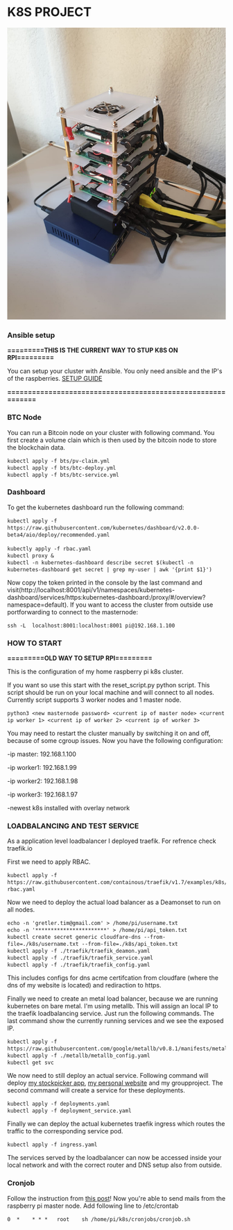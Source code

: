 # K8S PROJECT

![alt text](https://github.com/tthebst/k8s/blob/master/image_of_cluster.jpeg "Logo Title Text 1")

### Ansible setup 

**=========THIS IS THE CURRENT WAY TO STUP K8S ON RPI=========**


You can setup your cluster with Ansible. You only need ansible and the IP's of the raspberries. [SETUP GUIDE](https://github.com/tthebst/k8s/tree/master/setup)

**============================================================**

### BTC Node

You can run a Bitcoin node on your cluster with following command. You first create a volume clain which is then used by the bitcoin node to store the blockchain data.
```
kubectl apply -f bts/pv-claim.yml
kubectl apply -f bts/btc-deploy.yml
kubectl apply -f bts/btc-service.yml
```



### Dashboard

To get the kubernetes dashboard run the following command:
```
kubectl apply -f https://raw.githubusercontent.com/kubernetes/dashboard/v2.0.0-beta4/aio/deploy/recommended.yaml

kubectly apply -f rbac.yaml
kubectl proxy &
kubectl -n kubernetes-dashboard describe secret $(kubectl -n kubernetes-dashboard get secret | grep my-user | awk '{print $1}')
```

Now copy the token printed in the console by the last command and visit(http://localhost:8001/api/v1/namespaces/kubernetes-dashboard/services/https:kubernetes-dashboard:/proxy/#/overview?namespace=default). If you want to access the cluster from outside use portforwarding to connect to the masternode:
```
ssh -L  localhost:8001:localhost:8001 pi@192.168.1.100
```


















### HOW TO START

**=========OLD WAY TO SETUP RPI=========**


This is the configuration of my home raspberry pi k8s cluster.

If you want so use this start with the reset_script.py python script.
This script should be run on your local machine and will connect to all nodes. Currently script supports 3 worker nodes and 1 master node.

```
python3 <new masternode password> <current ip of master node> <current ip worker 1> <current ip of worker 2> <current ip of worker 3>
```

You may need to restart the cluster manually by switching it on and off, because of some cgroup issues. 
Now you have the following configuration:

-ip master: 192.168.1.100

-ip worker1: 192.168.1.99

-ip worker2: 192.168.1.98

-ip worker3: 192.168.1.97

-newest k8s installed with overlay network

### LOADBALANCING AND TEST SERVICE

As a application level loadbalancer I deployed traefik. For refrence check traefik.io

First we need to apply RBAC.
```
kubectl apply -f https://raw.githubusercontent.com/containous/traefik/v1.7/examples/k8s/traefik-rbac.yaml
```
Now we need to deploy the actual load balancer as a Deamonset to run on all nodes.
```
echo -n 'gretler.tim@gmail.com' > /home/pi/username.txt
echo -n '***********************' > /home/pi/api_token.txt
kubectl create secret generic cloudfare-dns --from-file=./k8s/username.txt --from-file=./k8s/api_token.txt
kubectl apply -f ./traefik/traefik_deamon.yaml
kubectl apply -f ./traefik/traefik_service.yaml
kubectl apply -f ./traefik/traefik_config.yaml
```
This includes configs for dns acme certifcation from cloudfare (where the dns of my website is located) and rediraction to https.

Finally we need to create an metal load balancer, because we are running kubernetes on bare metal. I'm using metallb. This will assign an local IP to the traefik loadbalancing service. Just run the following commands. The last command show the currently running services and we see the exposed IP. 
```
kubectl apply -f https://raw.githubusercontent.com/google/metallb/v0.8.1/manifests/metallb.yaml
kubectl apply -f ./metallb/metallb_config.yaml
kubectl get svc
```

We now need to still deploy an actual service. Following command will deploy [my stockpicker app](https://github.com/tthebst/stock_picker), [my personal website](https://github.com/tthebst/personal_website) and my groupproject. The second command will create a service for these deployments.

```
kubectl apply -f deployments.yaml
kubectl apply -f deployment_service.yaml
```

Finally we can deploy the actual kubernetes traefik ingress which routes the traffic to the corresponding service pod. 
```
kubectl apply -f ingress.yaml
```


The services served by the loadbalancer can now be accessed inside your local network and with the correct router and DNS setup also from outside.



### Cronjob

Follow the instruction from [this post](https://stackoverflow.com/questions/38391412/raspberry-pi-send-mail-from-command-line-using-gmail-smtp-server)! Now you're able to send mails from the raspberry pi master node. Add following line to /etc/crontab
```
0  *    * * *   root    sh /home/pi/k8s/cronjobs/cronjob.sh 
```
